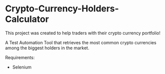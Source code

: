 # Crypto-Currency-Holders-Calculator
This project was created to help traders with their crypto currency portfolio!

A Test Automation Tool that retrieves the most common crypto currencies among the biggest holders in the market.

Requirements:
- Selenium
